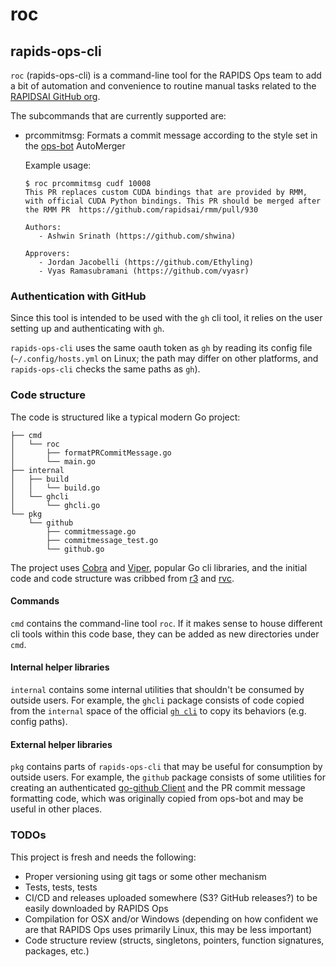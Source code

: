 # roc
## rapids-ops-cli

`roc` (rapids-ops-cli) is a command-line tool for the RAPIDS Ops team to add a bit of automation and convenience to routine manual tasks related to the [RAPIDSAI GitHub org](https://github.com/rapidsai/).

The subcommands that are currently supported are:
* prcommitmsg: Formats a commit message according to the style set in the [ops-bot](https://github.com/rapidsai/ops-bot) AutoMerger

  Example usage:
  ```
  $ roc prcommitmsg cudf 10008
  This PR replaces custom CUDA bindings that are provided by RMM, with official CUDA Python bindings. This PR should be merged after the RMM PR  https://github.com/rapidsai/rmm/pull/930
  
  Authors:
     - Ashwin Srinath (https://github.com/shwina)
  
  Approvers:
     - Jordan Jacobelli (https://github.com/Ethyling)
     - Vyas Ramasubramani (https://github.com/vyasr)
  ```

### Authentication with GitHub

Since this tool is intended to be used with the `gh` cli tool, it relies on the user setting up and authenticating with `gh`.

`rapids-ops-cli` uses the same oauth token as `gh` by reading its config file (`~/.config/hosts.yml` on Linux; the path may differ on other platforms, and `rapids-ops-cli` checks the same paths as `gh`).

### Code structure

The code is structured like a typical modern Go project:
```
├── cmd
│   └── roc
│       ├── formatPRCommitMessage.go
│       └── main.go
├── internal
│   ├── build
│   │   └── build.go
│   └── ghcli
│       └── ghcli.go
└── pkg
    └── github
        ├── commitmessage.go
        ├── commitmessage_test.go
        └── github.go
```

The project uses [Cobra](https://github.com/spf13/cobra) and [Viper](https://github.com/spf13/viper), popular Go cli libraries, and the initial code and code structure was cribbed from [r3](https://github.com/ajschmidt8/r3) and [rvc](https://github.com/rapidsai/rvc).

#### Commands

`cmd` contains the command-line tool `roc`. If it makes sense to house different cli tools within this code base, they can be added as new directories under `cmd`.

#### Internal helper libraries

`internal` contains some internal utilities that shouldn't be consumed by outside users. For example, the `ghcli` package consists of code copied from the `internal` space of the official [`gh cli`](https://github.com/cli/cli/tree/0607ce56c5eb7edd1a50872fb364a11b52930c39/internal) to copy its behaviors (e.g. config paths).

#### External helper libraries

`pkg` contains parts of `rapids-ops-cli` that may be useful for consumption by outside users. For example, the `github` package consists of some utilities for creating an authenticated [go-github Client](https://pkg.go.dev/github.com/google/go-github/v42/github#Client) and the PR commit message formatting code, which was originally copied from ops-bot and may be useful in other places.

### TODOs

This project is fresh and needs the following:
* Proper versioning using git tags or some other mechanism
* Tests, tests, tests
* CI/CD and releases uploaded somewhere (S3? GitHub releases?) to be easily downloaded by RAPIDS Ops
* Compilation for OSX and/or Windows (depending on how confident we are that RAPIDS Ops uses primarily Linux, this may be less important)
* Code structure review (structs, singletons, pointers, function signatures, packages, etc.)
